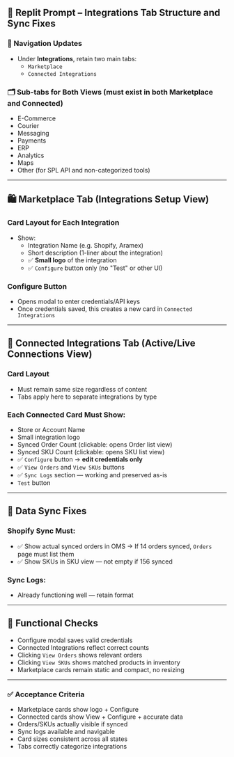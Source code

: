 ## 🔧 Replit Prompt – Integrations Tab Structure and Sync Fixes

### 🧭 Navigation Updates

- Under **Integrations**, retain two main tabs:
  - `Marketplace`
  - `Connected Integrations`

### 🗂️ Sub-tabs for Both Views (must exist in both Marketplace and Connected)

- E-Commerce
- Courier
- Messaging
- Payments
- ERP
- Analytics
- Maps
- Other (for SPL API and non-categorized tools)

---

## 🛍️ Marketplace Tab (Integrations Setup View)

### Card Layout for Each Integration

- Show:
  - Integration Name (e.g. Shopify, Aramex)
  - Short description (1-liner about the integration)
  - ✅ **Small logo** of the integration
  - ✅ `Configure` button only (no "Test" or other UI)

### Configure Button

- Opens modal to enter credentials/API keys
- Once credentials saved, this creates a new card in `Connected Integrations`

---

## 🔌 Connected Integrations Tab (Active/Live Connections View)

### Card Layout

- Must remain same size regardless of content
- Tabs apply here to separate integrations by type

### Each Connected Card Must Show:

- Store or Account Name
- Small integration logo
- Synced Order Count (clickable: opens Order list view)
- Synced SKU Count (clickable: opens SKU list view)
- ✅ `Configure` button → **edit credentials only**
- ✅ `View Orders` and `View SKUs` buttons
- ✅ `Sync Logs` section — working and preserved as-is
- &#x20;`Test` button

---

## 🔁 Data Sync Fixes

### Shopify Sync Must:

- ✅ Show actual synced orders in OMS → If 14 orders synced, `Orders` page must list them
- ✅ Show SKUs in SKU view — not empty if 156 synced

### Sync Logs:

- Already functioning well — retain format

---

## 🧪 Functional Checks

- Configure modal saves valid credentials
- Connected Integrations reflect correct counts
- Clicking `View Orders` shows relevant orders
- Clicking `View SKUs` shows matched products in inventory
- Marketplace cards remain static and compact, no resizing

---

### ✅ Acceptance Criteria

- Marketplace cards show logo + Configure
- Connected cards show View + Configure + accurate data
- Orders/SKUs actually visible if synced
- Sync logs available and navigable
- Card sizes consistent across all states
- Tabs correctly categorize integrations

